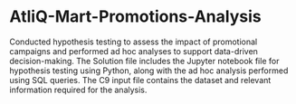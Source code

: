 # AtliQ-Mart-Promotions-Analysis
Conducted hypothesis testing to assess the impact of promotional campaigns and performed ad hoc analyses to support data-driven decision-making.
The Solution file includes the Jupyter notebook file for hypothesis testing using Python, along with the ad hoc analysis performed using SQL queries. The C9 input file contains the dataset and relevant information required for the analysis.
